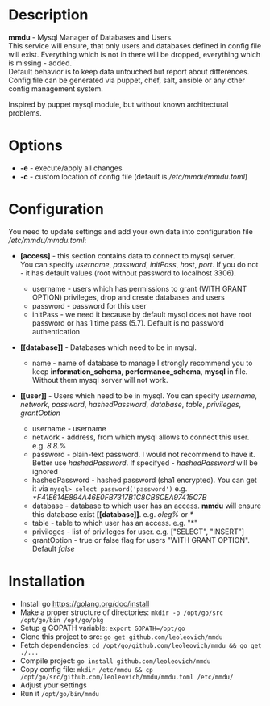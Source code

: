 # Description

**mmdu** - Mysql Manager of Databases and Users.  
This service will ensure, that only users and databases defined in config file will exist. Everything which is not in there will be dropped, everything which is missing - added.  
Default behavior is to keep data untouched but report about differences.  
Config file can be generated via puppet, chef, salt, ansible  or any other config management system.  

Inspired by puppet mysql module, but without known architectural problems.

# Options
 - **-e** - execute/apply all changes
 - **-c** - custom location of config file (default is */etc/mmdu/mmdu.toml*)

# Configuration

You need to update settings and add your own data into configuration file */etc/mmdu/mmdu.toml*:  

- **[access]** - this section contains data to connect to mysql server.  
  You can specify *username*, *password*, *initPass*, *host*, *port*. If you do not - it has default values (root without password to localhost 3306).  
  - username - users which has permissions to grant (WITH GRANT OPTION) privileges, drop and create databases and users  
  - password - password for this user  
  - initPass - we need it because by default mysql does not have root password or has 1 time pass (5.7). Default is no password authentication  
  
- **[[database]]** - Databases which need to be in mysql.
  - name - name of database to manage
  I strongly recommend you to keep **information_schema**, **performance_schema**, **mysql** in file. Without them mysql server will not work. 
  
- **[[user]]** - Users which need to be in mysql.
  You can specify *username*, *network*, *password*, *hashedPassword*, *database*, *table*, *privileges*, *grantOption*  
  - username - username
  - network - address, from which mysql allows to connect this user. e.g. *8.8.%*  
  - password - plain-text password. I would not recommend to have it. Better use *hashedPassword*. If specifyed - *hashedPassword* will be ignored  
  - hashedPassword - hashed password (sha1 encrypted). You can get it via ```mysql> select password('password')``` e.g. *\*F41E614E894A46E0FB7317B1C8CB6CEA97415C7B*  
  - database - database to which user has an access. **mmdu** will ensure this database exist **[[database]]**. e.g. *oleg%* or *\**
  - table - table to which user has an access. e.g. "*"
  - privileges - list of privileges for user. e.g. ["SELECT", "INSERT"]
  - grantOption - true or false flag for users "WITH GRANT OPTION". Default *false*

# Installation

- Install go https://golang.org/doc/install
- Make a proper structure of directories: ```mkdir -p /opt/go/src /opt/go/bin /opt/go/pkg```
- Setup g GOPATH variable: ```export GOPATH=/opt/go```
- Clone this project to src: ```go get github.com/leoleovich/mmdu```
- Fetch dependencies: ```cd /opt/go/github.com/leoleovich/mmdu && go get ./...```
- Compile project: ```go install github.com/leoleovich/mmdu```
- Copy config file: ```mkdir /etc/mmdu && cp /opt/go/src/github.com/leoleovich/mmdu/mmdu.toml /etc/mmdu/```
- Adjust your settings
- Run it ```/opt/go/bin/mmdu```
